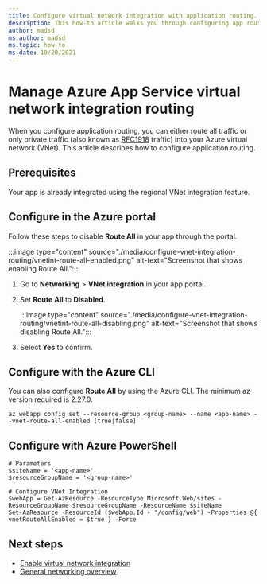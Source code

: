 ```yaml
---
title: Configure virtual network integration with application routing.
description: This how-to article walks you through configuring app routing on a regional virtual network integration.
author: madsd
ms.author: madsd
ms.topic: how-to
ms.date: 10/20/2021
---
```


# Manage Azure App Service virtual network integration routing

When you configure application routing, you can either route all traffic or only private traffic (also known as [RFC1918](https://datatracker.ietf.org/doc/html/rfc1918#section-3) traffic) into your Azure virtual network (VNet). This article describes how to configure application routing.

## Prerequisites

Your app is already integrated using the regional VNet integration feature.

## Configure in the Azure portal

Follow these steps to disable **Route All** in your app through the portal.

:::image type="content" source="./media/configure-vnet-integration-routing/vnetint-route-all-enabled.png" alt-text="Screenshot that shows enabling Route All.":::

1. Go to **Networking** > **VNet integration** in your app portal.
1. Set **Route All** to **Disabled**.
    
    :::image type="content" source="./media/configure-vnet-integration-routing/vnetint-route-all-disabling.png" alt-text="Screenshot that shows disabling Route All.":::

1. Select **Yes** to confirm.

## Configure with the Azure CLI

You can also configure **Route All** by using the Azure CLI. The minimum az version required is 2.27.0.

```azurecli-interactive
az webapp config set --resource-group <group-name> --name <app-name> --vnet-route-all-enabled [true|false]
```

## Configure with Azure PowerShell

```azurepowershell
# Parameters
$siteName = '<app-name>'
$resourceGroupName = '<group-name>'

# Configure VNet Integration
$webApp = Get-AzResource -ResourceType Microsoft.Web/sites -ResourceGroupName $resourceGroupName -ResourceName $siteName
Set-AzResource -ResourceId ($webApp.Id + "/config/web") -Properties @{ vnetRouteAllEnabled = $true } -Force
```

## Next steps

- [Enable virtual network integration](./configure-vnet-integration-enable.md)
- [General networking overview](./networking-features.md)